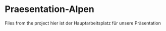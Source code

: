 # Praesentation-Alpen
Files from the project
hier ist der Hauptarbeitsplatz für unsere Präsentation
